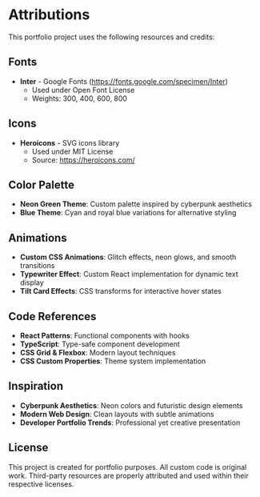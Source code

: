 # Attributions

This portfolio project uses the following resources and credits:

## Fonts
- **Inter** - Google Fonts (https://fonts.google.com/specimen/Inter)
  - Used under Open Font License
  - Weights: 300, 400, 600, 800

## Icons
- **Heroicons** - SVG icons library
  - Used under MIT License
  - Source: https://heroicons.com/

## Color Palette
- **Neon Green Theme**: Custom palette inspired by cyberpunk aesthetics
- **Blue Theme**: Cyan and royal blue variations for alternative styling

## Animations
- **Custom CSS Animations**: Glitch effects, neon glows, and smooth transitions
- **Typewriter Effect**: Custom React implementation for dynamic text display
- **Tilt Card Effects**: CSS transforms for interactive hover states

## Code References
- **React Patterns**: Functional components with hooks
- **TypeScript**: Type-safe component development
- **CSS Grid & Flexbox**: Modern layout techniques
- **CSS Custom Properties**: Theme system implementation

## Inspiration
- **Cyberpunk Aesthetics**: Neon colors and futuristic design elements
- **Modern Web Design**: Clean layouts with subtle animations
- **Developer Portfolio Trends**: Professional yet creative presentation

## License
This project is created for portfolio purposes. All custom code is original work.
Third-party resources are properly attributed and used within their respective licenses.
